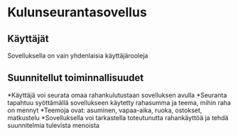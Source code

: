 <h1> Kulunseurantasovellus </h1>

<h2> Käyttäjät </h2>
Sovelluksella on vain yhdenlaisia käyttäjärooleja

<h2> Suunnitellut toiminnallisuudet</h2>
*Käyttäjä voi seurata omaa rahankulutustaan sovelluksen avulla
*Seuranta tapahtuu syöttämällä sovellukseen käytetty rahasumma ja teema, mihin raha on mennyt
*Teemoja ovat: asuminen, vapaa-aika, ruoka, ostokset, matkustelu
*Sovelluksella voi tarkastella toteutunutta rahankäyttöä ja tehdä suunnitelmia tulevista menoista

